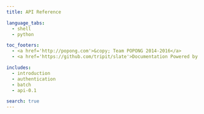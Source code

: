 ```yaml
---
title: API Reference

language_tabs:
  - shell
  - python

toc_footers:
  - <a href='http://popong.com'>&copy; Team POPONG 2014-2016</a>
  - <a href='https://github.com/tripit/slate'>Documentation Powered by Slate</a>

includes:
  - introduction
  - authentication
  - batch
  - api-0.1

search: true
---
```

